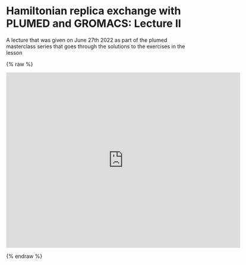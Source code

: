 # Hamiltonian replica exchange with PLUMED and GROMACS: Lecture II

A lecture that was given on June 27th 2022 as part of the plumed masterclass series that goes through the solutions to the exercises in the lesson

{% raw %}
<p align="center"><iframe width="630" height="472" src="https://www.youtube.com/embed/xAWhtFk5cMM" frameborder="0" allowfullscreen></iframe></p>
{% endraw %}
